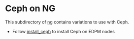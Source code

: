 # Ceph on NG

This subdirectory of [ng](../ng) contains variations to use with Ceph.

- Follow [install_ceph](install_ceph.md) to install Ceph on EDPM nodes
